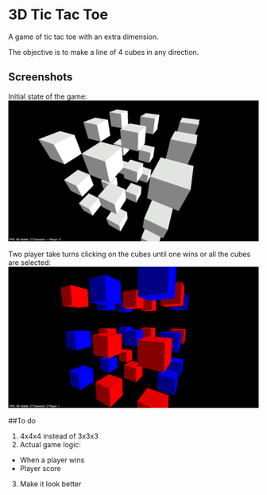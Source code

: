 # 3D Tic Tac Toe
A game of tic tac toe with an extra dimension.

The objective is to make a line of 4 cubes in any direction.

## Screenshots
Initial state of the game:
![](https://github.com/tesladodger/3D_TicTacToe/blob/master/screenshots/Screenshot_20190317-140702.png)

Two player take turns clicking on the cubes until one wins or all the cubes are selected:
![](https://github.com/tesladodger/3D_TicTacToe/blob/master/screenshots/Screenshot_20190317-140820.png)

##To do

1. 4x4x4 instead of 3x3x3
2. Actual game logic:
  * When a player wins
  * Player score
3. Make it look better
